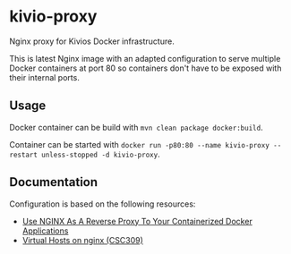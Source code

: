 # kivio-proxy
Nginx proxy for Kivios Docker infrastructure.

This is latest Nginx image with an adapted configuration to serve
multiple Docker containers at port 80 so containers don't have to be 
exposed with their internal ports.

## Usage
Docker container can be build with `mvn clean package docker:build`.

Container can be started with `docker run -p80:80 --name kivio-proxy --restart unless-stopped -d kivio-proxy`.

## Documentation
Configuration is based on the following resources:

* [Use NGINX As A Reverse Proxy To Your Containerized Docker Applications](https://www.thepolyglotdeveloper.com/2017/03/nginx-reverse-proxy-containerized-docker-applications/)
* [Virtual Hosts on nginx (CSC309)](https://gist.github.com/soheilhy/8b94347ff8336d971ad0)
